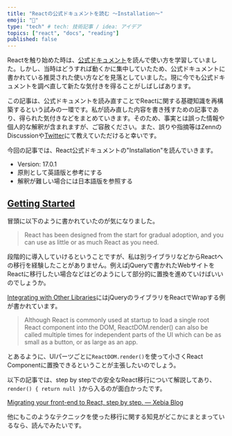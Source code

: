 ```yaml
---
title: "Reactの公式ドキュメントを読む 〜Installation〜"
emoji: "👀"
type: "tech" # tech: 技術記事 / idea: アイデア
topics: ["react", "docs", "reading"]
published: false
---
```


Reactを触り始めた時は、[公式ドキュメント](https://reactjs.org/docs)を読んで使い方を学習していました。しかし、当時はどうすれば動くかに集中していたため、公式ドキュメントに書かれている推奨された使い方などを見落としていました。現に今でも公式ドキュメントを調べ直して新たな気付きを得ることがしばしばあります。

この記事は、公式ドキュメントを読み直すことでReactに関する基礎知識を再構築するという試みの一環です。私が読み直した内容を書き残すための記事であり、得られた気付きなどをまとめていきます。そのため、事実とは誤った情報や個人的な解釈が含まれますが、ご容赦ください。また、誤りや指摘等はZennのDiscussionや[Twitter](https://twitter.com/progfay)にて教えていただけると幸いです。

今回の記事では、React公式ドキュメントの"Installation"を読んでいきます。

- Version: 17.0.1
- 原則として英語版と参考にする
- 解釈が難しい場合には日本語版を参照する

## [Getting Started](https://reactjs.org/docs/getting-started.html)

冒頭に以下のように書かれていたのが気になりました。

> React has been designed from the start for gradual adoption, and you can use as little or as much React as you need.

段階的に導入していけるということですが、私は別ライブラリなどからReactへの移行を経験したことがありません。例えばjQueryで書かれたWebサイトをReactに移行したい場合などはどのようにして部分的に置換を進めていけばいいのでしょうか。

[Integrating with Other Libraries](https://reactjs.org/docs/integrating-with-other-libraries.html)にはjQueryのライブラリをReactでWrapする例が書かれています。

> Although React is commonly used at startup to load a single root React component into the DOM, ReactDOM.render() can also be called multiple times for independent parts of the UI which can be as small as a button, or as large as an app.

とあるように、UIパーツごとに`ReactDOM.render()`を使って小さくReact Componentに置換できるということが主張したいのでしょう。

以下の記事では、step by stepでの安全なReact移行について解説してあり、`render() { return null }`から入るのが面白かったです。

[Migrating your front-end to React, step by step. — Xebia Blog](https://xebia.com/blog/migrating-to-react-step-by-step/)

他にもこのようなテクニックを使った移行に関する知見がどこかにまとまっているなら、読んでみたいです。
